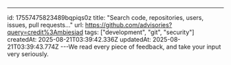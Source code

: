 ---
id: 17557475823489bqpiqs0z
title: "Search code, repositories, users, issues, pull requests..."
url: https://github.com/advisories?query=credit%3Ambiesiad
tags: ["development", "git", "security"]
createdAt: 2025-08-21T03:39:42.336Z
updatedAt: 2025-08-21T03:39:43.774Z
---We read every piece of feedback, and take your input very seriously.
